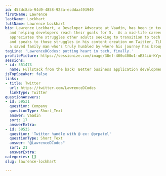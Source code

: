 ```yaml
---
id: 453dc8ab-94d9-4858-923a-ecddaa493949
firstName: Lawrence
lastName: Lockhart
fullName: Lawrence Lockhart
bio: Lawrence Lockhart, a Developer Advocate at Vaadin, has been in tech for 6 years
  and helping developers reach their goals for 5.  As a mid-life career changer, he
  appreciates the struggles other adults seeking to transition to tech experience
  and speaks to those struggles in his content creation on Twitter, TikTok, and Youtube.  He's
  a saved family man who's truly humbled by where his journey has brought him.
tagLine: 'LawrenceDCodes: putting heart in tech, finally.'
profilePicture: https://sessionize.com/image/38ef-400o400o1-nE34iArKYyuGgoDaaLuMey.jpg
sessions:
- id: 551473
  name: Fullstack from the back! Better business application development
isTopSpeaker: false
links:
- title: Twitter
  url: https://twitter.com/LawrenceDCodes
  linkType: Twitter
questionAnswers:
- id: 59531
  question: Company
  questionType: Short_Text
  answer: Vaadin
  sort: 17
  answerExtra: 
- id: 59535
  question: 'Twitter handle with @ ex: @prpatel'
  questionType: Short_Text
  answer: "@LawrenceDCodes"
  sort: 21
  answerExtra: 
categories: []
slug: lawrence-lockhart

---
```

